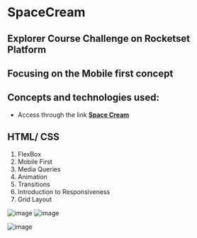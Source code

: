 # SpaceCream

## Explorer Course Challenge on Rocketset Platform

## Focusing on the Mobile first concept

## Concepts and technologies used:

* Access through the link **[Space Cream](https://valdeirbarbosa.github.io/SpaceCream/)**

## HTML/ CSS

<ol>
  <li>FlexBox</li>
  <li>Mobile First</li>
  <li>Media Queries</li>
  <li>Animation</li>
  <li>Transitions</li>
  <li>Introduction to Responsiveness</li>
  <li>Grid Layout</li>
</ol>

![image](https://user-images.githubusercontent.com/6127742/204687472-8292511d-bdc0-44a3-af26-9d08c26011fe.png) ![image](https://user-images.githubusercontent.com/6127742/204688214-0def0fdc-1d80-407a-a70d-e9289915bc6d.png)

![image](https://user-images.githubusercontent.com/6127742/204893441-82b19e84-fb77-42d0-93c2-4f77563dfd0a.png)
